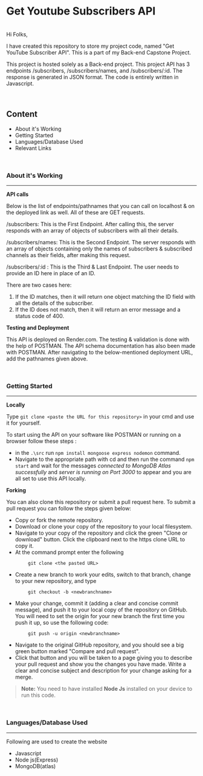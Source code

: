 # Get Youtube Subscribers API

<br/>
Hi Folks,

I have created this repository to store my project code, named "Get YouTube
Subscriber API". This is a part of my Back-end Capstone Project.

This project is hosted solely as a Back-end project. This project API has 3
endpoints /subscribers, /subscribers/names, and /subscribers/:id. The response
is generated in JSON format. The code is entirely written in Javascript.

<br/>

## Content

- About it's Working
- Getting Started
- Languages/Database Used
- Relevant Links

<br/>

### About it's Working

---

**API calls**

Below is the list of endpoints/pathnames that you can call on localhost & on the
deployed link as well. All of these are GET requests.

/subscribers: This is the First Endpoint. After calling this, the server
responds with an array of objects of subscribers with all their details.

/subscribers/names: This is the Second Endpoint. The server responds with an
array of objects containing only the names of subscribers & subscribed channels
as their fields, after making this request.

/subscribers/:id : This is the Third & Last Endpoint. The user needs to provide
an ID here in place of an ID.

There are two cases here:

1. If the ID matches, then it will return one object matching the ID field with
   all the details of the subscriber.
2. If the ID does not match, then it will return an error message and a status
   code of 400.

**Testing and Deployment**

This API is deployed on Render.com. The testing & validation is done with the
help of POSTMAN. The API schema documentation has also been made with POSTMAN.
After navigating to the below-mentioned deployment URL, add the pathnames given
above.

<br/>

### Getting Started

---

**Locally**

Type `git clone <paste the URL for this repository>` in your cmd and use it for
yourself.

To start using the API on your software like POSTMAN or running on a browser
follow these steps :

- in the `.\src` run `npm install mongoose express nodemon` command.
- Navigate to the appropriate path with cd and then run the command `npm start`
  and wait for the messages _connected to MongoDB Atlas successfully_ and
  _server is running on Port 3000_ to appear and you are all set to use this API
  locally.

**Forking**

You can also clone this repository or submit a pull request here. To submit a
pull request you can follow the steps given below:

- Copy or fork the remote repository.
- Download or clone your copy of the repository to your local filesystem.
- Navigate to your copy of the repository and click the green "Clone or
  download" button. Click the clipboard next to the https clone URL to copy it.
- At the command prompt enter the following

```
		git clone <the pasted URL>
```

- Create a new branch to work your edits, switch to that branch, change to your
  new repository, and type

```
		git checkout -b <newbranchname>
```

- Make your change, commit it (adding a clear and concise commit message), and
  push it to your local copy of the repository on GitHub. You will need to set
  the origin for your new branch the first time you push it up, so use the
  following code:

```
		git push -u origin <newbranchname>
```

- Navigate to the original GitHub repository, and you should see a big green
  button marked "Compare and pull request".
- Click that button and you will be taken to a page giving you to describe your
  pull request and show you the changes you have made. Write a clear and concise
  subject and description for your change asking for a merge.

> **Note:** You need to have installed **Node Js** installed on your device to
> run this code.

<br/>

### Languages/Database Used

---

Following are used to create the website

- Javascript
- Node js(Express)
- MongoDB(atlas) <br/>
